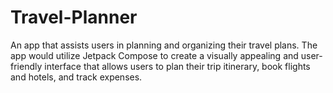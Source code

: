 # Travel-Planner
 An app that assists users in planning and organizing their travel plans. The app would utilize Jetpack Compose to create a visually appealing and user-friendly interface that allows users to plan their trip itinerary, book flights and hotels, and track expenses.

